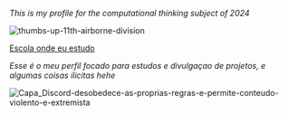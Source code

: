 _This is my profile for the computational thinking subject of 2024_

![thumbs-up-11th-airborne-division](https://github.com/user-attachments/assets/e181f0c8-5784-449e-a1f4-d766d25da5de)

[Escola onde eu estudo](https://www.facebook.com/p/Col%C3%A9gio-Estadual-Sagrada-Fam%C3%ADlia-100063511362927/?locale=pt_BR)

_Esse é o meu perfil focado para estudos e divulgaçao de projetos, e algumas coisas ilicitas hehe_

![Capa_Discord-desobedece-as-proprias-regras-e-permite-conteudo-violento-e-extremista](https://github.com/user-attachments/assets/e70c20a9-32b5-4581-afc1-cfd7984dfcca)
